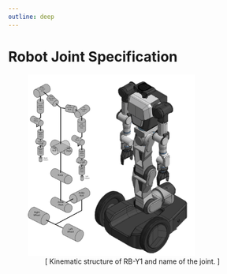 ```yaml
---
outline: deep
---
```


# Robot Joint Specification

<figure>
    <img src="/images/robot_joint_spec.png" alt="missing" style="width:80%;margin:auto;" />
    <figcaption style="text-align: center;">[ Kinematic structure of RB-Y1 and name of the joint. ]</figcaption>
</figure>
